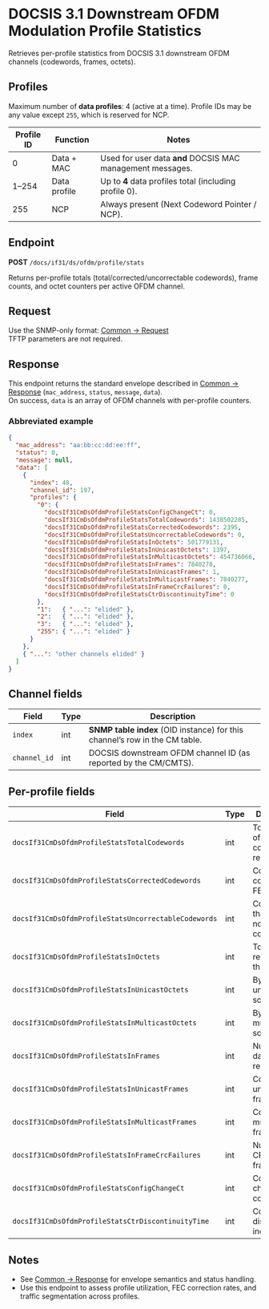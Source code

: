 # DOCSIS 3.1 Downstream OFDM Modulation Profile Statistics

Retrieves per-profile statistics from DOCSIS 3.1 downstream OFDM channels (codewords, frames, octets).

## Profiles

Maximum number of **data profiles**: 4 (active at a time). Profile IDs may be any value except `255`, which is reserved for NCP.

| Profile ID | Function     | Notes                                                       |
|------------|--------------|-------------------------------------------------------------|
| 0          | Data + MAC   | Used for user data **and** DOCSIS MAC management messages.  |
| 1–254      | Data profile | Up to **4** data profiles total (including profile 0).      |
| 255        | NCP          | Always present (Next Codeword Pointer / NCP).               |

## Endpoint

**POST** `/docs/if31/ds/ofdm/profile/stats`

Returns per-profile totals (total/corrected/uncorrectable codewords), frame counts, and octet counters per active OFDM channel.

## Request

Use the SNMP-only format: [Common → Request](../../../common/request.md)  
TFTP parameters are not required.

## Response

This endpoint returns the standard envelope described in [Common → Response](../../../common/response.md) (`mac_address`, `status`, `message`, `data`).  
On success, `data` is an array of OFDM channels with per-profile counters.

### Abbreviated example

```json
{
  "mac_address": "aa:bb:cc:dd:ee:ff",
  "status": 0,
  "message": null,
  "data": [
    {
      "index": 48,
      "channel_id": 197,
      "profiles": {
        "0": {
          "docsIf31CmDsOfdmProfileStatsConfigChangeCt": 0,
          "docsIf31CmDsOfdmProfileStatsTotalCodewords": 1438502285,
          "docsIf31CmDsOfdmProfileStatsCorrectedCodewords": 2395,
          "docsIf31CmDsOfdmProfileStatsUncorrectableCodewords": 0,
          "docsIf31CmDsOfdmProfileStatsInOctets": 501779131,
          "docsIf31CmDsOfdmProfileStatsInUnicastOctets": 1397,
          "docsIf31CmDsOfdmProfileStatsInMulticastOctets": 454736066,
          "docsIf31CmDsOfdmProfileStatsInFrames": 7840278,
          "docsIf31CmDsOfdmProfileStatsInUnicastFrames": 1,
          "docsIf31CmDsOfdmProfileStatsInMulticastFrames": 7840277,
          "docsIf31CmDsOfdmProfileStatsInFrameCrcFailures": 0,
          "docsIf31CmDsOfdmProfileStatsCtrDiscontinuityTime": 0
        },
        "1":   { "...": "elided" },
        "2":   { "...": "elided" },
        "3":   { "...": "elided" },
        "255": { "...": "elided" }
      }
    },
    { "...": "other channels elided" }
  ]
}
```

## Channel fields

| Field        | Type | Description                                                                 |
|--------------|------|-----------------------------------------------------------------------------|
| `index`      | int  | **SNMP table index** (OID instance) for this channel’s row in the CM table. |
| `channel_id` | int  | DOCSIS downstream OFDM channel ID (as reported by the CM/CMTS).             |


## Per-profile fields

| Field                                                | Type | Description                            |
| ---------------------------------------------------- | ---- | -------------------------------------- |
| `docsIf31CmDsOfdmProfileStatsTotalCodewords`         | int  | Total number of codewords received.    |
| `docsIf31CmDsOfdmProfileStatsCorrectedCodewords`     | int  | Codewords corrected via FEC.           |
| `docsIf31CmDsOfdmProfileStatsUncorrectableCodewords` | int  | Codewords that could not be corrected. |
| `docsIf31CmDsOfdmProfileStatsInOctets`               | int  | Total bytes received for this profile. |
| `docsIf31CmDsOfdmProfileStatsInUnicastOctets`        | int  | Bytes from unicast sources.            |
| `docsIf31CmDsOfdmProfileStatsInMulticastOctets`      | int  | Bytes from multicast sources.          |
| `docsIf31CmDsOfdmProfileStatsInFrames`               | int  | Number of data frames received.        |
| `docsIf31CmDsOfdmProfileStatsInUnicastFrames`        | int  | Count of unicast frames.               |
| `docsIf31CmDsOfdmProfileStatsInMulticastFrames`      | int  | Count of multicast frames.             |
| `docsIf31CmDsOfdmProfileStatsInFrameCrcFailures`     | int  | Number of CRC-failed frames.           |
| `docsIf31CmDsOfdmProfileStatsConfigChangeCt`         | int  | Configuration change counter.          |
| `docsIf31CmDsOfdmProfileStatsCtrDiscontinuityTime`   | int  | Counter discontinuity indicator.       |

## Notes

* See [Common → Response](../../../common/response.md) for envelope semantics and status handling.
* Use this endpoint to assess profile utilization, FEC correction rates, and traffic segmentation across profiles.


